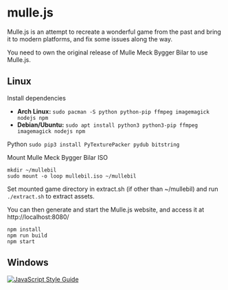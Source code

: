 # mulle.js

Mulle.js is an attempt to recreate a wonderful game from the past and bring it to modern platforms, and fix some issues along the way.

You need to own the original release of Mulle Meck Bygger Bilar to use Mulle.js.

## Linux
Install dependencies
* **Arch Linux:** `sudo pacman -S python python-pip ffmpeg imagemagick nodejs npm`
* **Debian/Ubuntu:** `sudo apt install python3 python3-pip ffmpeg imagemagick nodejs npm`

Python
`sudo pip3 install PyTexturePacker pydub bitstring`

Mount Mulle Meck Bygger Bilar ISO
```
mkdir ~/mullebil
sudo mount -o loop mullebil.iso ~/mullebil
```

Set mounted game directory in extract.sh (if other than ~/mullebil) and run `./extract.sh` to extract assets.

You can then generate and start the Mulle.js website, and access it at http://localhost:8080/
```
npm install
npm run build
npm start
```

## Windows

[![JavaScript Style Guide](https://cdn.rawgit.com/standard/standard/master/badge.svg)](https://github.com/standard/standard)
